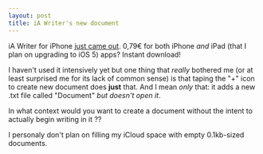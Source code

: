 ```yaml
---
layout: post
title: iA Writer's new document
---
```


iA Writer for iPhone [just came out](http://www.iawriter.com/). 0,79€ for both iPhone *and* iPad (that I plan on upgrading to iOS 5) apps? Instant download!

I haven't used it intensively yet but one thing that *really* bothered me (or at least surprised me for its lack of common sense) is that taping the "+" icon to create new document does **just** that. And I mean *only* that: it adds a new .txt file called "Document" *but doesn't open it*.

In what context would you want to create a document without the intent to actually begin writing in it ??

I personaly don't plan on filling my iCloud space with empty 0.1kb-sized documents.